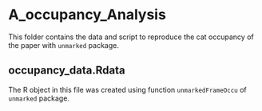 # A_occupancy_Analysis

This folder contains the data and script to reproduce the cat occupancy of the paper with `unmarked` package.

## occupancy_data.Rdata

The R object in this file was created using function `unmarkedFrameOccu` of `unmarked` package.
